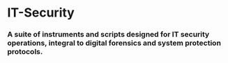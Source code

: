 # IT-Security
### A suite of instruments and scripts designed for IT security operations, integral to digital forensics and system protection protocols.
